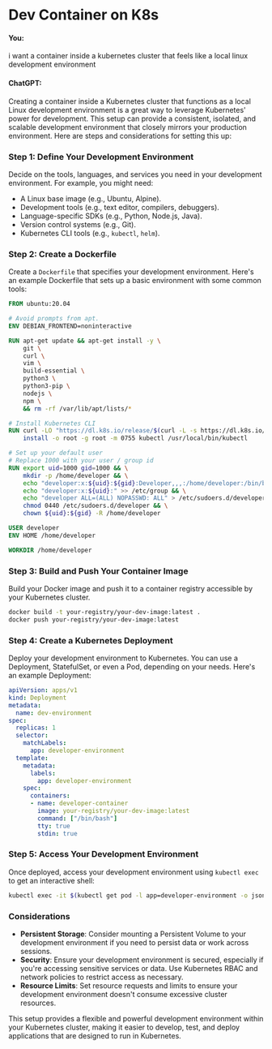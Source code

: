# Dev Container on K8s

#### You:

i want a container inside a kubernetes cluster that feels like a local linux development environment

#### ChatGPT:

Creating a container inside a Kubernetes cluster that functions as a local Linux development environment is a great way to leverage Kubernetes' power for development. This setup can provide a consistent, isolated, and scalable development environment that closely mirrors your production environment. Here are steps and considerations for setting this up:

### Step 1: Define Your Development Environment

Decide on the tools, languages, and services you need in your development environment. For example, you might need:

- A Linux base image (e.g., Ubuntu, Alpine).
- Development tools (e.g., text editor, compilers, debuggers).
- Language-specific SDKs (e.g., Python, Node.js, Java).
- Version control systems (e.g., Git).
- Kubernetes CLI tools (e.g., `kubectl`, `helm`).

### Step 2: Create a Dockerfile

Create a `Dockerfile` that specifies your development environment. Here's an example Dockerfile that sets up a basic environment with some common tools:

```Dockerfile
FROM ubuntu:20.04

# Avoid prompts from apt.
ENV DEBIAN_FRONTEND=noninteractive

RUN apt-get update && apt-get install -y \
    git \
    curl \
    vim \
    build-essential \
    python3 \
    python3-pip \
    nodejs \
    npm \
    && rm -rf /var/lib/apt/lists/*

# Install Kubernetes CLI
RUN curl -LO "https://dl.k8s.io/release/$(curl -L -s https://dl.k8s.io/release/stable.txt)/bin/linux/amd64/kubectl" && \
    install -o root -g root -m 0755 kubectl /usr/local/bin/kubectl

# Set up your default user
# Replace 1000 with your user / group id
RUN export uid=1000 gid=1000 && \
    mkdir -p /home/developer && \
    echo "developer:x:${uid}:${gid}:Developer,,,:/home/developer:/bin/bash" >> /etc/passwd && \
    echo "developer:x:${uid}:" >> /etc/group && \
    echo "developer ALL=(ALL) NOPASSWD: ALL" > /etc/sudoers.d/developer && \
    chmod 0440 /etc/sudoers.d/developer && \
    chown ${uid}:${gid} -R /home/developer

USER developer
ENV HOME /home/developer

WORKDIR /home/developer
```

### Step 3: Build and Push Your Container Image

Build your Docker image and push it to a container registry accessible by your Kubernetes cluster.

```sh
docker build -t your-registry/your-dev-image:latest .
docker push your-registry/your-dev-image:latest
```

### Step 4: Create a Kubernetes Deployment

Deploy your development environment to Kubernetes. You can use a Deployment, StatefulSet, or even a Pod, depending on your needs. Here's an example Deployment:

```yaml
apiVersion: apps/v1
kind: Deployment
metadata:
  name: dev-environment
spec:
  replicas: 1
  selector:
    matchLabels:
      app: developer-environment
  template:
    metadata:
      labels:
        app: developer-environment
    spec:
      containers:
      - name: developer-container
        image: your-registry/your-dev-image:latest
        command: ["/bin/bash"]
        tty: true
        stdin: true
```

### Step 5: Access Your Development Environment

Once deployed, access your development environment using `kubectl exec` to get an interactive shell:

```sh
kubectl exec -it $(kubectl get pod -l app=developer-environment -o jsonpath="{.items[0].metadata.name}") -- /bin/bash
```

### Considerations

- **Persistent Storage**: Consider mounting a Persistent Volume to your development environment if you need to persist data or work across sessions.
- **Security**: Ensure your development environment is secured, especially if you're accessing sensitive services or data. Use Kubernetes RBAC and network policies to restrict access as necessary.
- **Resource Limits**: Set resource requests and limits to ensure your development environment doesn't consume excessive cluster resources.

This setup provides a flexible and powerful development environment within your Kubernetes cluster, making it easier to develop, test, and deploy applications that are designed to run in Kubernetes.
